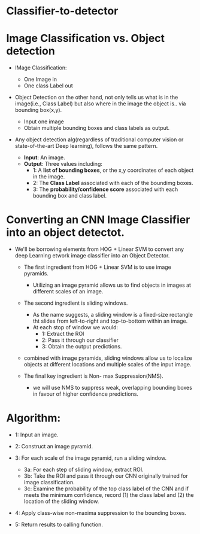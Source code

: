 # Classifier-to-detector

# Image Classification vs. Object detection

* IMage Classification:
    * One Image in
    * One class Label out

* Object Detection on the other hand, not only tells us what is in the image(i.e., Class Label) but also where in the image the object is.. via bounding box(x,y).
    * Input one image
    * Obtain multiple bounding boxes and class labels as output.
    
 
* Any object detection alg(regardless of traditional computer vision or state-of-the-art Deep learning), follows the same pattern.
    * **Input**: An image.
    * **Output**: Three values including:
        * 1: A **list of bounding boxes**, or the x,y coordinates of each object in the image.
        * 2: The **Class Label** associated with each of the boundimg boxes.
        * 3: The **probability/confidence score** associated with each bounding box and class label. 
        

# Converting an CNN Image Classifier into an object detectot.

* We'll be borrowing elements from HOG + Linear SVM to convert any deep Learning etwork image classifier into an Object Detector.

    * The first ingredient from HOG + Linear SVM is to use image pyramids.
        * Utilizing an image pyramid allows us to find objects in images at different scales of an image.
    
    * The second ingredient is sliding windows.
        * As the name suggests, a sliding window is a fixed-size rectangle tht slides from left-to-right and top-to-bottom within an image.
        * At each stop of window we would:
            * 1: Extract the ROI
            * 2: Pass it through our classifier
            * 3: Obtain the output predictions.
    
    * combined with image pyramids, sliding windows allow us to localize objects at different locations and multiple scales of the input image.


    * The final key ingredient is Non- max Suppression(NMS).
        * we will use NMS to suppress weak, overlapping bounding boxes in favour of higher confidence predictions.


 
 # Algorithm:

* 1: Input an image.

* 2: Construct an image pyramid.

* 3: For each scale of the image pyramid, run a sliding window.
    * 3a: For each step of sliding window, extract ROI.
    * 3b: Take the ROI and pass it through our CNN originally trained for image classification.
    * 3c: Examine the probability of the top class label of the CNN and if meets the minimum confidence, record (1) the class label and (2) the location of the sliding window.

* 4: Apply class-wise non-maxima suppression to the bounding boxes.

* 5: Return results to calling function.

 
